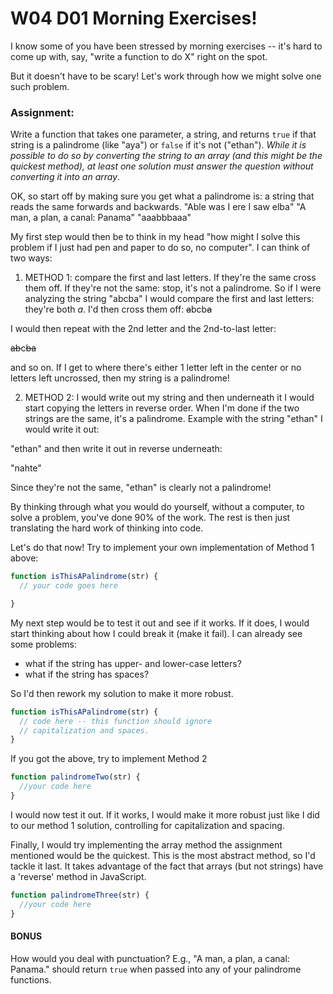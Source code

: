 # W04 D01 Morning Exercises!

I know some of you have been stressed by morning exercises -- it's hard to come up with, say, "write a function to do X" right on the spot.

But it doesn't have to be scary! Let's work through how we might solve one such problem.

### Assignment:
Write a function that takes one parameter, a string, and returns `true` if that string is a palindrome (like "aya") or `false` if it's not ("ethan"). *While it is possible to do so by converting the string to an array (and this might be the quickest method), at least one solution must answer the question without converting it into an array*.

OK, so start off by making sure you get what a palindrome is: a string that reads the same forwards and backwards.
"Able was I ere I saw elba"
"A man, a plan, a canal: Panama"
"aaabbbaaa"

My first step would then be to think in my head "how might I solve this problem if I just had pen and paper to do so, no computer". I can think of two ways:

1. METHOD 1: compare the first and last letters. If they're the same cross them off. If they're not the same: stop, it's not a palindrome.
So if I were analyzing the string "abcba" I would compare the first and last letters: they're both *a*. I'd then cross them off:
  ~~a~~bcb~~a~~

  I would then repeat with the 2nd letter and the 2nd-to-last letter:

  ~~ab~~c~~ba~~

  and so on. If I get to where there's either 1 letter left in the center or no letters left uncrossed, then my string is a palindrome!

2. METHOD 2: I would write out my string and then underneath it I would start copying the letters in reverse order. When I'm done if the two strings are the same, it's a palindrome. Example with the string "ethan" I would write it out:

  "ethan" and then write it out in reverse underneath:

  "nahte"

  Since they're not the same, "ethan" is clearly not a palindrome!

By thinking through what you would do yourself, without a computer, to solve a problem, you've done 90% of the work. The rest is then just translating the hard work of thinking into code.

Let's do that now! Try to implement your own implementation of Method 1 above:

```js
function isThisAPalindrome(str) {
  // your code goes here

}
```

My next step would be to test it out and see if it works. If it does, I would start thinking about how I could break it (make it fail). I can already see some problems:
  * what if the string has upper- and lower-case letters?
  * what if the string has spaces?

So I'd then rework my solution to make it more robust.

```js
function isThisAPalindrome(str) {
  // code here -- this function should ignore
  // capitalization and spaces.
}
```

If you got the above, try to implement Method 2

```js
function palindromeTwo(str) {
  //your code here
}
```

I would now test it out. If it works, I would make it more robust just like I did to our method 1 solution, controlling for capitalization and spacing.


Finally, I would try implementing the array method the assignment mentioned would be the quickest. This is the most abstract method, so I'd tackle it last. It takes advantage of the fact that arrays (but not strings) have a 'reverse' method in JavaScript.
```js
function palindromeThree(str) {
  //your code here
}
```

#### BONUS
How would you deal with punctuation?
E.g., "A man, a plan, a canal: Panama." should return `true` when passed into any of your palindrome functions.
